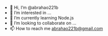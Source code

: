 - 👋 Hi, I’m @abrahao221b
- 👀 I’m interested in ...
- 🌱 I’m currently learning Node.js
- 💞️ I’m looking to collaborate on ...
- 📫 How to reach me abrahao221b@gmail.com

<!---
abrahao221b/abrahao221b is a ✨ special ✨ repository because its `README.md` (this file) appears on your GitHub profile.
You can click the Preview link to take a look at your changes.
--->
